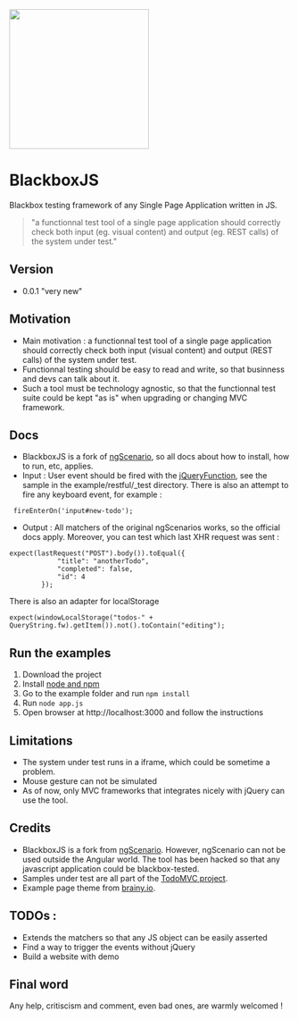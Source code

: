 <img height="250" align="center" src="http://gruntjs.com/img/grunt-logo.svg">

# BlackboxJS


Blackbox testing framework of any Single Page Application written in JS.

> "a functionnal test tool of a single page application should correctly check both 
> input (eg. visual content) and 
> output (eg. REST calls) 
> of the system under test."

## Version

 - 0.0.1 "very new"


## Motivation


- Main motivation : a functionnal test tool of a single page application should correctly check both input (visual content) and output (REST calls) of the system under test.
- Functionnal testing should be easy to read and write, so that businness and devs can talk about it.
- Such a tool must be technology agnostic, so that the functionnal test suite could be kept "as is" when upgrading or changing MVC framework.


## Docs

- BlackboxJS is a fork of [ngScenario](https://github.com/angular/bower-angular-scenario), so all docs about how to install, how to run, etc, applies.
- Input : User event should be fired with the [jQueryFunction](http://stackoverflow.com/questions/16400720/how-to-execute-jquery-from-angular-e2e-test-scope), see the sample in the example/restful/_test directory. There is also an attempt to fire any keyboard event, for example :

~~~.language-javascript
 fireEnterOn('input#new-todo');
~~~

- Output : All matchers of the original ngScenarios works, so the official docs apply. Moreover, you can test which last XHR request was sent :

~~~.language-javascript
expect(lastRequest("POST").body()).toEqual({
            "title": "anotherTodo",
            "completed": false,
            "id": 4
        });
~~~

There is also an adapter for localStorage
~~~.language-javascript
expect(windowLocalStorage("todos-" + QueryString.fw).getItem()).not().toContain("editing");
~~~


## Run the examples
1. Download the project
2. Install [node and npm](http://www.nodejs.org)
3. Go to the example folder and run `npm install` 
4. Run `node app.js` 
4. Open browser at http://localhost:3000 and follow the instructions

## Limitations

- The system under test runs in a iframe, which could be sometime a problem.
- Mouse gesture can not be simulated
- As of now, only MVC frameworks that integrates nicely with jQuery can use the tool.

## Credits

- BlackboxJS is a fork from [ngScenario](https://github.com/angular/bower-angular-scenario). However, ngScenario can not be used outside the Angular world. The tool has been hacked so that any javascript application could be blackbox-tested.
- Samples under test are all part of the [TodoMVC project](http://todomvc.com/).
- Example page theme from [brainy.io](http://brainy.io).

## TODOs :

- Extends the matchers so that any JS object can be easily asserted
- Find a way to trigger the events without jQuery
- Build a website with demo

## Final word

Any help, critiscism and comment, even bad ones, are warmly welcomed !